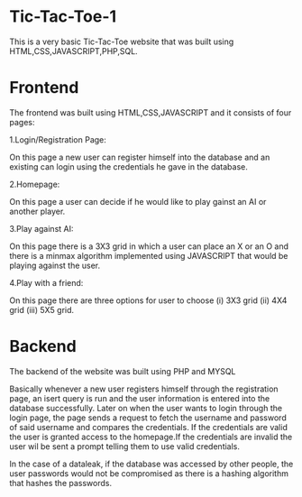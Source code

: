# Tic-Tac-Toe-1

This is a very basic Tic-Tac-Toe website that was built using HTML,CSS,JAVASCRIPT,PHP,SQL.

# Frontend

The frontend was built using HTML,CSS,JAVASCRIPT and it consists of four pages:

 1.Login/Registration Page:
 
 On this page a new user can register himself into the database and an existing can login using the credentials he gave in the database.

 2.Homepage:

 On this page a user can decide if he would like to play gainst an AI or another player.

3.Play against AI:

On this page there is a 3X3 grid in which a user can place an X or an O and there is a minmax algorithm implemented using JAVASCRIPT that would be playing against the user.

4.Play with a friend:

On this page there are three options for user to choose (i) 3X3 grid (ii) 4X4 grid (iii) 5X5 grid.

# Backend

The backend of the website was built using PHP and MYSQL

Basically whenever a new user registers himself through the registration page, an isert query is run and the user information is entered into the database successfully.
Later on when the user wants to login through the login page, the page sends a request to fetch the username and password of said username and compares the credentials.
If the credentials are valid the user is granted access to the homepage.If the credentials are invalid the user wil be sent a prompt telling them to use valid credentials.

In the case of a dataleak, if the database was accessed by other people, the user passwords would not be compromised as there is a hashing algorithm that hashes the passwords.
